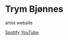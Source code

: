 # Trym Bjønnes
artist website

[Spotify](https://open.spotify.com/artist/7sH4Yq8VOE93AsAnkDRrDu)
[YouTube](https://www.youtube.com/@trymbjonnes)
